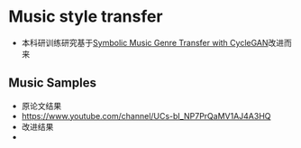 # Music style transfer

- 本科研训练研究基于[Symbolic Music Genre Transfer with CycleGAN](https://arxiv.org/pdf/1809.07575.pdf)改进而来

## Music Samples

- 原论文结果
- https://www.youtube.com/channel/UCs-bI_NP7PrQaMV1AJ4A3HQ
- 改进结果
- 

